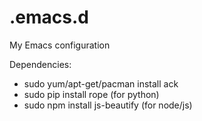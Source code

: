 .emacs.d
========

My Emacs configuration

Dependencies:

* sudo yum/apt-get/pacman install ack
* sudo pip install rope (for python)
* sudo npm install js-beautify (for node/js)


